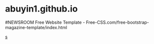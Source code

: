 # abuyin1.github.io
#NEWSROOM Free Website Template - Free-CSS.com/free-bootstrap-magazine-template/index.html
<body>
<a href="NEWSROOM Free Website Template - Free-CSS.com/free-bootstrap-magazine-template/index.html">s</a>
</body>

